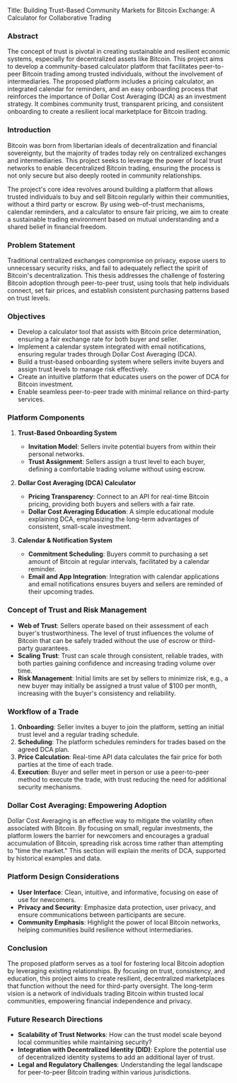 Title: Building Trust-Based Community Markets for Bitcoin Exchange: A Calculator for Collaborative Trading

### Abstract
The concept of trust is pivotal in creating sustainable and resilient economic systems, especially for decentralized assets like Bitcoin. This project aims to develop a community-based calculator platform that facilitates peer-to-peer Bitcoin trading among trusted individuals, without the involvement of intermediaries. The proposed platform includes a pricing calculator, an integrated calendar for reminders, and an easy onboarding process that reinforces the importance of Dollar Cost Averaging (DCA) as an investment strategy. It combines community trust, transparent pricing, and consistent onboarding to create a resilient local marketplace for Bitcoin trading.

### Introduction
Bitcoin was born from libertarian ideals of decentralization and financial sovereignty, but the majority of trades today rely on centralized exchanges and intermediaries. This project seeks to leverage the power of local trust networks to enable decentralized Bitcoin trading, ensuring the process is not only secure but also deeply rooted in community relationships.

The project's core idea revolves around building a platform that allows trusted individuals to buy and sell Bitcoin regularly within their communities, without a third party or escrow. By using web-of-trust mechanisms, calendar reminders, and a calculator to ensure fair pricing, we aim to create a sustainable trading environment based on mutual understanding and a shared belief in financial freedom.

### Problem Statement
Traditional centralized exchanges compromise on privacy, expose users to unnecessary security risks, and fail to adequately reflect the spirit of Bitcoin's decentralization. This thesis addresses the challenge of fostering Bitcoin adoption through peer-to-peer trust, using tools that help individuals connect, set fair prices, and establish consistent purchasing patterns based on trust levels.

### Objectives
- Develop a calculator tool that assists with Bitcoin price determination, ensuring a fair exchange rate for both buyer and seller.
- Implement a calendar system integrated with email notifications, ensuring regular trades through Dollar Cost Averaging (DCA).
- Build a trust-based onboarding system where sellers invite buyers and assign trust levels to manage risk effectively.
- Create an intuitive platform that educates users on the power of DCA for Bitcoin investment.
- Enable seamless peer-to-peer trade with minimal reliance on third-party services.

### Platform Components
1. **Trust-Based Onboarding System**
   - **Invitation Model**: Sellers invite potential buyers from within their personal networks.
   - **Trust Assignment**: Sellers assign a trust level to each buyer, defining a comfortable trading volume without using escrow.

2. **Dollar Cost Averaging (DCA) Calculator**
   - **Pricing Transparency**: Connect to an API for real-time Bitcoin pricing, providing both buyers and sellers with a fair rate.
   - **Dollar Cost Averaging Education**: A simple educational module explaining DCA, emphasizing the long-term advantages of consistent, small-scale investment.

3. **Calendar & Notification System**
   - **Commitment Scheduling**: Buyers commit to purchasing a set amount of Bitcoin at regular intervals, facilitated by a calendar reminder.
   - **Email and App Integration**: Integration with calendar applications and email notifications ensures buyers and sellers are reminded of their upcoming trades.

### Concept of Trust and Risk Management
- **Web of Trust**: Sellers operate based on their assessment of each buyer's trustworthiness. The level of trust influences the volume of Bitcoin that can be safely traded without the use of escrow or third-party guarantees.
- **Scaling Trust**: Trust can scale through consistent, reliable trades, with both parties gaining confidence and increasing trading volume over time.
- **Risk Management**: Initial limits are set by sellers to minimize risk, e.g., a new buyer may initially be assigned a trust value of $100 per month, increasing with the buyer's consistency and reliability.

### Workflow of a Trade
1. **Onboarding**: Seller invites a buyer to join the platform, setting an initial trust level and a regular trading schedule.
2. **Scheduling**: The platform schedules reminders for trades based on the agreed DCA plan.
3. **Price Calculation**: Real-time API data calculates the fair price for both parties at the time of each trade.
4. **Execution**: Buyer and seller meet in person or use a peer-to-peer method to execute the trade, with trust reducing the need for additional security mechanisms.

### Dollar Cost Averaging: Empowering Adoption
Dollar Cost Averaging is an effective way to mitigate the volatility often associated with Bitcoin. By focusing on small, regular investments, the platform lowers the barrier for newcomers and encourages a gradual accumulation of Bitcoin, spreading risk across time rather than attempting to "time the market." This section will explain the merits of DCA, supported by historical examples and data.

### Platform Design Considerations
- **User Interface**: Clean, intuitive, and informative, focusing on ease of use for newcomers.
- **Privacy and Security**: Emphasize data protection, user privacy, and ensure communications between participants are secure.
- **Community Emphasis**: Highlight the power of local Bitcoin networks, helping communities build resilience without intermediaries.

### Conclusion
The proposed platform serves as a tool for fostering local Bitcoin adoption by leveraging existing relationships. By focusing on trust, consistency, and education, this project aims to create resilient, decentralized marketplaces that function without the need for third-party oversight. The long-term vision is a network of individuals trading Bitcoin within trusted local communities, empowering financial independence and privacy.

### Future Research Directions
- **Scalability of Trust Networks**: How can the trust model scale beyond local communities while maintaining security?
- **Integration with Decentralized Identity (DID)**: Explore the potential use of decentralized identity systems to add an additional layer of trust.
- **Legal and Regulatory Challenges**: Understanding the legal landscape for peer-to-peer Bitcoin trading within various jurisdictions.


